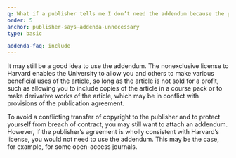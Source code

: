 ```yaml
---
q: What if a publisher tells me I don’t need the addendum because the publisher’s agreement already permits immediate posting of the article in an institutional open-access repository?
order: 5
anchor: publisher-says-addenda-unnecessary
type: basic

addenda-faq: include
---
```

It may still be a good idea to use the addendum. The nonexclusive license to Harvard enables the University to allow you and others to make various beneficial uses of the article, so long as the article is not sold for a profit, such as allowing you to include copies of the article in a course pack or to make derivative works of the article, which may be in conflict with provisions of the publication agreement.

To avoid a conflicting transfer of copyright to the publisher and to protect yourself from breach of contract, you may still want to attach an addendum. However, if the publisher’s agreement is wholly consistent with Harvard’s license, you would not need to use the addendum. This may be the case, for example, for some open-access journals.
